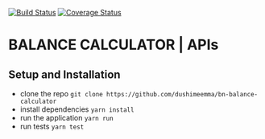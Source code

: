 [![Build Status](https://travis-ci.com/dushimeemma/bn-balance-calculator.svg?branch=main)](https://travis-ci.com/dushimeemma/bn-balance-calculator) [![Coverage Status](https://coveralls.io/repos/github/dushimeemma/bn-balance-calculator/badge.svg?branch=main)](https://coveralls.io/github/dushimeemma/bn-balance-calculator?branch=main)

# BALANCE CALCULATOR | APIs

## Setup and Installation

- clone the repo `git clone https://github.com/dushimeemma/bn-balance-calculator`
- install dependencies `yarn install`
- run the application `yarn run`
- run tests `yarn test`
